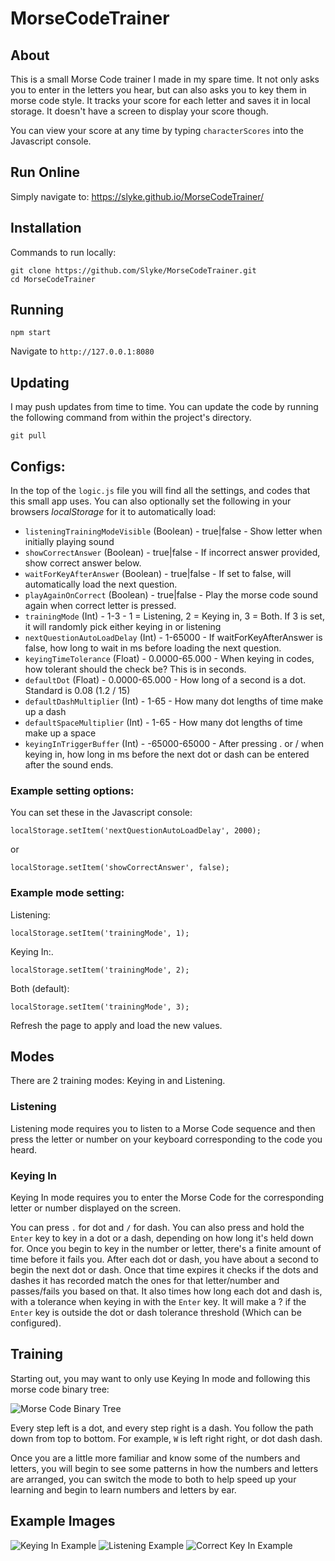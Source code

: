 # MorseCodeTrainer

## About
This is a small Morse Code trainer I made in my spare time. It not only asks you to enter in the letters you hear, but can also asks you to key them in morse code style. It tracks your score for each letter and saves it in local storage. It doesn't have a screen to display your score though.

You can view your score at any time by typing `characterScores` into the Javascript console.

## Run Online
Simply navigate to: https://slyke.github.io/MorseCodeTrainer/

## Installation
Commands to run locally:
```
git clone https://github.com/Slyke/MorseCodeTrainer.git
cd MorseCodeTrainer
```

## Running
```
npm start
```
Navigate to `http://127.0.0.1:8080`

## Updating
I may push updates from time to time. You can update the code by running the following command from within the project's directory.
```
git pull
```

## Configs:
In the top of the `logic.js` file you will find all the settings, and codes that this small app uses. You can also optionally set the following in your browsers *localStorage* for it to automatically load:
* `listeningTrainingModeVisible` (Boolean) - true|false - Show letter when initially playing sound
* `showCorrectAnswer` (Boolean) - true|false - If incorrect answer provided, show correct answer below.
* `waitForKeyAfterAnswer` (Boolean) - true|false - If set to false, will automatically load the next question.
* `playAgainOnCorrect` (Boolean) - true|false - Play the morse code sound again when correct letter is pressed.
* `trainingMode` (Int) - 1-3 - 1 = Listening, 2 = Keying in, 3 = Both. If 3 is set, it will randomly pick either keying in or listening
* `nextQuestionAutoLoadDelay` (Int) - 1-65000 - If waitForKeyAfterAnswer is false, how long to wait in ms before loading the next question.
* `keyingTimeTolerance` (Float) - 0.0000-65.000 - When keying in codes, how tolerant should the check be? This is in seconds.
* `defaultDot` (Float) - 0.0000-65.000 - How long of a second is a dot. Standard is 0.08 (1.2 / 15)
* `defaultDashMultiplier` (Int) - 1-65 - How many dot lengths of time make up a dash
* `defaultSpaceMultiplier` (Int) - 1-65 - How many dot lengths of time make up a space
* `keyingInTriggerBuffer` (Int) - -65000-65000 - After pressing . or / when keying in, how long in ms before the next dot or dash can be entered after the sound ends.

### Example setting options:
You can set these in the Javascript console:

```
localStorage.setItem('nextQuestionAutoLoadDelay', 2000);
```
or

```
localStorage.setItem('showCorrectAnswer', false);
```

### Example mode setting:
Listening:
```
localStorage.setItem('trainingMode', 1);
```

Keying In:.
```
localStorage.setItem('trainingMode', 2);
```
Both (default):
```
localStorage.setItem('trainingMode', 3);
```

Refresh the page to apply and load the new values.

## Modes
There are 2 training modes: Keying in and Listening.

### Listening
Listening mode requires you to listen to a Morse Code sequence and then press the letter or number on your keyboard corresponding to the code you heard.

### Keying In
Keying In mode requires you to enter the Morse Code for the corresponding letter or number displayed on the screen.

You can press `.` for dot and `/` for dash. You can also press and hold the `Enter` key to key in a dot or a dash, depending on how long it's held down for.
Once you begin to key in the number or letter, there's a finite amount of time before it fails you. After each dot or dash, you have about a second to begin the next dot or dash. Once that time expires it checks if the dots and dashes it has recorded match the ones for that letter/number and passes/fails you based on that. It also times how long each dot and dash is, with a tolerance when keying in with the `Enter` key. It will make a ? if the `Enter` key is outside the dot or dash tolerance threshold (Which can be configured).

## Training
Starting out, you may want to only use Keying In mode and following this morse code binary tree:

![Morse Code Binary Tree](/morse_tree.png)

Every step left is a dot, and every step right is a dash. You follow the path down from top to bottom. For example, `W` is left right right, or dot dash dash.

Once you are a little more familiar and know some of the numbers and letters, you will begin to see some patterns in how the numbers and letters are arranged, you can switch the mode to both to help speed up your learning and begin to learn numbers and letters by ear.

## Example Images
![Keying In Example](/key_in.png)
![Listening Example](/listening.png)
![Correct Key In Example](/correct_key_in.png)
